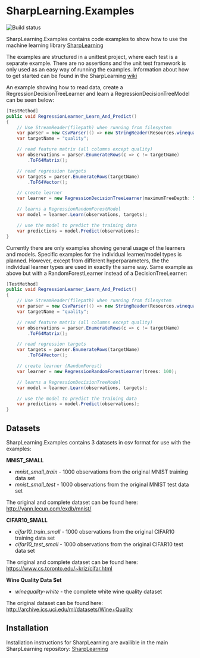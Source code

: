 SharpLearning.Examples
======================
![Build status](https://machinelearning.visualstudio.com/_apis/public/build/definitions/1bfe43f8-2f3d-449c-bc6e-2491e646764d/14/badge)

SharpLearning.Examples contains code examples to show how to use the machine learning library [SharpLearning](https://github.com/mdabros/SharpLearning)

The examples are structured in a unittest project, where each test is a separate example. 
There are no assertions and the unit test framework is only used as an easy way of running the examples.
Information about how to get started can be found in the SharpLearning [wiki](https://github.com/mdabros/SharpLearning/wiki)

An example showing how to read data, create a RegressionDecisionTreeLearner and learn a
RegressionDecisionTreeModel can be seen below:

```c#
[TestMethod]
public void RegressionLearner_Learn_And_Predict()
{
    // Use StreamReader(filepath) when running from filesystem
    var parser = new CsvParser(() => new StringReader(Resources.winequality_white));
    var targetName = "quality";

    // read feature matrix (all columns except quality)
    var observations = parser.EnumerateRows(c => c != targetName)
        .ToF64Matrix();

    // read regression targets
    var targets = parser.EnumerateRows(targetName)
        .ToF64Vector();

    // create learner
    var learner = new RegressionDecisionTreeLearner(maximumTreeDepth: 5);

    // learns a RegressionRandomForestModel
    var model = learner.Learn(observations, targets);

    // use the model to predict the training data
    var predictions = model.Predict(observations);
}
```

Currently there are only examples showing general usage of the learners and models. 
Specific examples for the individual learner/model types is planned. However, except from different hyperparameters,
the the individual learner types are used in exactly the same way. Same example as above but with a RandomForestLearner instead of a DecisionTreeLearner:


```c#
[TestMethod]
public void RegressionLearner_Learn_And_Predict()
{
    // Use StreamReader(filepath) when running from filesystem
    var parser = new CsvParser(() => new StringReader(Resources.winequality_white));
    var targetName = "quality";

    // read feature matrix (all columns except quality)
    var observations = parser.EnumerateRows(c => c != targetName)
        .ToF64Matrix();

    // read regression targets
    var targets = parser.EnumerateRows(targetName)
        .ToF64Vector();

    // create learner (RandomForest)
    var learner = new RegressionRandomForestLearner(trees: 100);

    // learns a RegressionDecisionTreeModel
    var model = learner.Learn(observations, targets);

    // use the model to predict the training data
    var predictions = model.Predict(observations);
}
```

Datasets
---------
SharpLearning.Examples contains 3 datasets in csv format for use with the examples:

**MNIST_SMALL**
- *mnist_small_train* - 1000 observations from the original MNIST training data set
- *mnist_small_test* - 1000 observations from the original MNIST test data set

The original and complete dataset can be found here:
http://yann.lecun.com/exdb/mnist/

**CIFAR10_SMALL**
- *cifar10_train_small* - 1000 observations from the original CIFAR10 training data set
- *cifar10_test_small* - 1000 observations from the original CIFAR10 test data set

The original and complete dataset can be found here:
https://www.cs.toronto.edu/~kriz/cifar.html

**Wine Quality Data Set**
- *winequality-white* - the complete white wine quality dataset

The original dataset can be found here:
http://archive.ics.uci.edu/ml/datasets/Wine+Quality

Installation
------------

Installation instructions for SharpLearning are availible in the main SharpLearning repository:
[SharpLearning](https://github.com/mdabros/SharpLearning)

